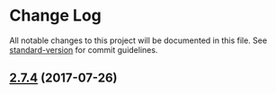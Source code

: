 # Change Log

All notable changes to this project will be documented in this file.
See [standard-version](https://github.com/conventional-changelog/standard-version) for commit guidelines.

<a name="2.7.4"></a>
## [2.7.4](https://github.com/koddsson/cf-ui/compare/cf-util-http-poll@2.7.3...cf-util-http-poll@2.7.4) (2017-07-26)
